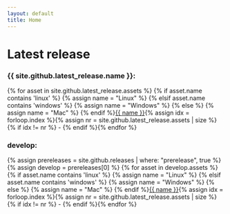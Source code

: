 ```yaml
---
layout: default
title: Home
---
```

# Latest release

### {{ site.github.latest_release.name }}:

{% for asset in site.github.latest_release.assets %}
{% if asset.name contains 'linux' %}
{% assign name = "Linux" %}
{% elsif asset.name contains 'windows' %}
{% assign name = "Windows" %}
{% else %}
{% assign name = "Mac" %}
{% endif %}<a href="{{ asset.browser_download_url }}">{{ name }}</a>{% assign idx = forloop.index %}{% assign nr = site.github.latest_release.assets | size %}{% if idx != nr %} - {% endif %}{% endfor %}

### develop:
{% assign prereleases = site.github.releases | where: "prerelease", true %}
{% assign develop = prereleases[0] %}
{% for asset in develop.assets %}
{% if asset.name contains 'linux' %}
{% assign name = "Linux" %}
{% elsif asset.name contains 'windows' %}
{% assign name = "Windows" %}
{% else %}
{% assign name = "Mac" %}
{% endif %}<a href="{{ asset.browser_download_url }}">{{ name }}</a>{% assign idx = forloop.index %}{% assign nr = site.github.latest_release.assets | size %}{% if idx != nr %} - {% endif %}{% endfor %}
